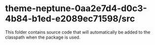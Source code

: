# theme-neptune-0aa2e7d4-d0c3-4b84-b1ed-e2089ec71598/src

This folder contains source code that will automatically be added to the classpath when
the package is used.
